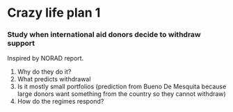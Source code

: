 # Crazy life plan 1

### Study when international aid donors decide to withdraw support

Inspired by NORAD report.

1. Why do they do it?
2. What predicts withdrawal
3. Is it mostly small portfolios (prediction from Bueno De Mesquita because large donors want something from the country so they cannot withdraw)
4. How do the regimes respond?

